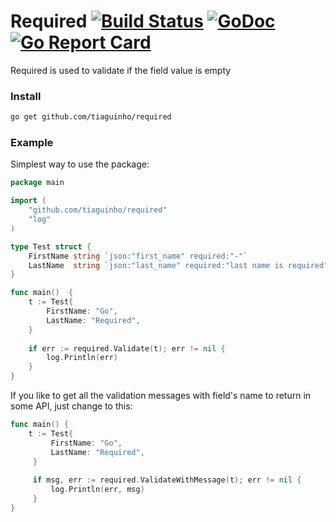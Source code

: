 # Required [![Build Status](https://travis-ci.org/tiaguinho/required.svg?branch=master)](https://travis-ci.org/tiaguinho/required) [![GoDoc](https://godoc.org/github.com/tiaguinho/required?status.png)](https://godoc.org/github.com/tiaguinho/required) [![Go Report Card](https://goreportcard.com/badge/github.com/tiaguinho/required)](https://goreportcard.com/report/github.com/tiaguinho/required)
Required is used to validate if the field value is empty

### Install

```bash
go get github.com/tiaguinho/required
```

### Example

Simplest way to use the package:

```go
package main

import (
    "github.com/tiaguinho/required"
    "log"
)

type Test struct {
    FirstName string `json:"first_name" required:"-"`
    LastName  string `json:"last_name" required:"last name is required"`
}

func main()  {
    t := Test{
        FirstName: "Go",
        LastName: "Required",
    }
    
    if err := required.Validate(t); err != nil {
        log.Println(err)
    }
}
```

If you like to get all the validation messages with field's name to return in some API, just change to this:

```go
func main() {
    t := Test{
         FirstName: "Go",
         LastName: "Required",
     }
     
     if msg, err := required.ValidateWithMessage(t); err != nil {
         log.Println(err, msg)
     }
}
```
